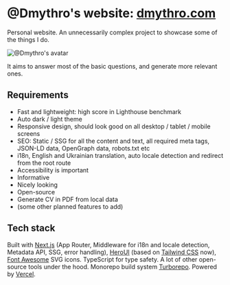 # @Dmythro's website: [dmythro.com](https://dmythro.com)

Personal website. An unnecessarily complex project to showcase some of the things I do.

![@Dmythro's avatar](https://github.com/dmythro/dmythro.com/assets/1391015/ec3bc8d7-3a44-4365-88f1-c882800b9295)

It aims to answer most of the basic questions, and generate more relevant ones.

## Requirements

- Fast and lightweight: high score in Lighthouse benchmark
- Auto dark / light theme
- Responsive design, should look good on all desktop / tablet / mobile screens
- SEO: Static / SSG for all the content and text, all required meta tags, JSON-LD data, OpenGraph data, robots.txt etc
- i18n, English and Ukrainian translation, auto locale detection and redirect from the root route
- Accessibility is important
- Informative
- Nicely looking
- Open-source
- Generate CV in PDF from local data
- (some other planned features to add)

## Tech stack

Built with [Next.js](https://nextjs.org/) (App Router, Middleware for i18n and locale detection, Metadata API, SSG, error handling), [HeroUI](https://heroui.com/) (based on [Tailwind CSS](https://tailwindcss.com/) now), [Font Awesome](https://fontawesome.com/) SVG icons.
TypeScript for type safety.
A lot of other open-source tools under the hood.
Monorepo build system [Turborepo](https://turbo.build/repo).
Powered by [Vercel](https://vercel.com/).
